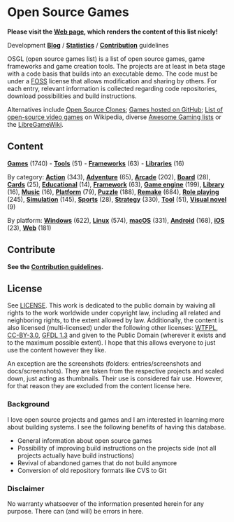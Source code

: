 # Open Source Games

**Please visit the [Web page](https://trilarion.github.io/opensourcegames/), which renders the content of this list
nicely!** 

Development **[Blog](https://trilarion.blogspot.com/search/label/osgames)** / **[Statistics](statistics.md#statistics)** 
/ **[Contribution](CONTRIBUTING.md)** guidelines

OSGL (open source games list) is a list of open source games, game frameworks and game creation tools. The projects are at least in beta stage with a
code basis that builds into an executable demo. The code must be under a [FOSS](https://en.wikipedia.org/wiki/FOSS)
license that allows modification and sharing by others. For each entry, relevant information is collected regarding
code repositories, download possibilities and build instructions.

Alternatives include [Open Source Clones](https://github.com/opengaming/osgameclones);
[Games hosted on GitHub](https://github.com/leereilly/games); [List of open-source video games](https://en.wikipedia.org/wiki/List_of_open-source_video_games)
on Wikipedia, diverse [Awesome Gaming lists](https://github.com/sindresorhus/awesome#gaming) or the [LibreGameWiki](https://libregamewiki.org/Main_Page).

## Content

[comment]: # (start of autogenerated content, do not edit)
**[Games](entries/tocs/_games.md#Games)** (1740) - **[Tools](entries/tocs/_tools.md#Tools)** (51) - **[Frameworks](entries/tocs/_frameworks.md#Frameworks)** (63) - **[Libraries](entries/tocs/_libraries.md#Libraries)** (16)

By category: **[Action](entries/tocs/_action.md#action)** (343), **[Adventure](entries/tocs/_adventure.md#adventure)** (65), **[Arcade](entries/tocs/_arcade.md#arcade)** (202), **[Board](entries/tocs/_board.md#board)** (28), **[Cards](entries/tocs/_cards.md#cards)** (25), **[Educational](entries/tocs/_educational.md#educational)** (14), **[Framework](entries/tocs/_framework.md#framework)** (63), **[Game engine](entries/tocs/_game-engine.md#game-engine)** (199), **[Library](entries/tocs/_library.md#library)** (16), **[Music](entries/tocs/_music.md#music)** (16), **[Platform](entries/tocs/_platform.md#platform)** (79), **[Puzzle](entries/tocs/_puzzle.md#puzzle)** (188), **[Remake](entries/tocs/_remake.md#remake)** (684), **[Role playing](entries/tocs/_role-playing.md#role-playing)** (245), **[Simulation](entries/tocs/_simulation.md#simulation)** (145), **[Sports](entries/tocs/_sports.md#sports)** (28), **[Strategy](entries/tocs/_strategy.md#strategy)** (330), **[Tool](entries/tocs/_tool.md#tool)** (51), **[Visual novel](entries/tocs/_visual-novel.md#visual-novel)** (9)

By platform: **[Windows](entries/tocs/_windows.md#windows)** (622), **[Linux](entries/tocs/_linux.md#linux)** (574), **[macOS](entries/tocs/_macos.md#macos)** (331), **[Android](entries/tocs/_android.md#android)** (168), **[iOS](entries/tocs/_ios.md#ios)** (23), **[Web](entries/tocs/_web.md#web)** (181)

[comment]: # (end of autogenerated content)

## Contribute

**See the [Contribution guidelines](CONTRIBUTING.md).**

## License

See [LICENSE](LICENSE). This work is dedicated to the public domain by waiving all rights to the work worldwide under
copyright law, including all related and neighboring rights, to the extent allowed by law. Additionally, the content is
also licensed (multi-licensed) under the following other licenses: [WTFPL](http://www.wtfpl.net/txt/copying/),
[CC-BY-3.0](https://creativecommons.org/licenses/by/3.0/), [GFDL 1.3](https://www.gnu.org/licenses/fdl-1.3.txt) and
given to the Public Domain (wherever it exists and to the maximum possible extent). I hope that this allows everyone
to just use the content however they like.

An exception are the screenshots (folders: entries/screenshots and docs/screenshots). They are taken from the respective
projects and scaled down, just acting as thumbnails. Their use is considered fair use. However, for that reason they
are excluded from the content license here.

### Background

I love open source projects and games and I am interested in learning more about building systems.
I see the following benefits of having this database.

- General information about open source games
- Possibility of improving build instructions on the projects side (not all projects actually have build instructions)
- Revival of abandoned games that do not build anymore
- Conversion of old repository formats like CVS to Git

### Disclaimer
 
No warranty whatsoever of the information presented herein for any purpose. There can (and will) be errors in here.